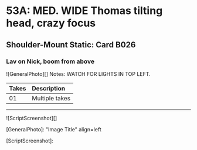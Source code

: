 # 53A: MED. WIDE Thomas tilting head, crazy focus

## Shoulder-Mount Static: Card B026

### Lav on Nick, boom from above

![GeneralPhoto][]
Notes: WATCH FOR LIGHTS IN TOP LEFT.

| Takes | Description |
|:---|:----|
| 01 | Multiple takes |

----

![ScriptScreenshot][]


[GeneralPhoto]:  "Image Title" align=left

[ScriptScreenshot]: 